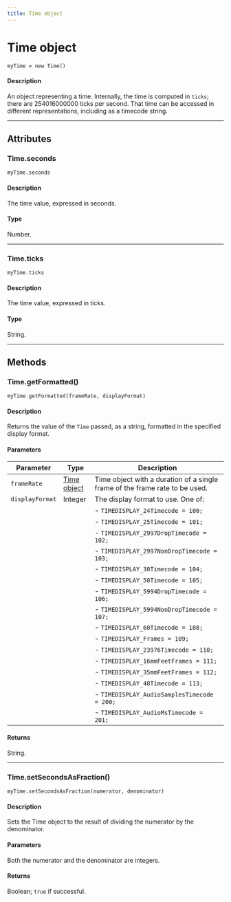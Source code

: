 ```yaml
---
title: Time object
---
```

# Time object

`myTime = new Time()`

#### Description

An object representing a time. Internally, the time is computed in `ticks`; there are 254016000000 ticks per second. That time can be accessed in different representations, including as a timecode string.

---

## Attributes

### Time.seconds

`myTime.seconds`

#### Description

The time value, expressed in seconds.

#### Type

Number.

---

### Time.ticks

`myTime.ticks`

#### Description

The time value, expressed in ticks.

#### Type

String.

---

## Methods

### Time.getFormatted()

`myTime.getFormatted(frameRate, displayFormat)`

#### Description

Returns the value of the `Time` passed, as a string, formatted in the specified display format.

#### Parameters

|    Parameter    |       Type       |                                 Description                                 |
|-----------------|------------------|-----------------------------------------------------------------------------|
| `frameRate`     | [Time object](#) | Time object with a duration of a single frame of the frame rate to be used. |
| `displayFormat` | Integer          | The display format to use. One of:                                          |
|                 |                  | - `TIMEDISPLAY_24Timecode = 100;`                                           |
|                 |                  | - `TIMEDISPLAY_25Timecode = 101;`                                           |
|                 |                  | - `TIMEDISPLAY_2997DropTimecode = 102;`                                     |
|                 |                  | - `TIMEDISPLAY_2997NonDropTimecode = 103;`                                  |
|                 |                  | - `TIMEDISPLAY_30Timecode = 104;`                                           |
|                 |                  | - `TIMEDISPLAY_50Timecode = 105;`                                           |
|                 |                  | - `TIMEDISPLAY_5994DropTimecode = 106;`                                     |
|                 |                  | - `TIMEDISPLAY_5994NonDropTimecode = 107;`                                  |
|                 |                  | - `TIMEDISPLAY_60Timecode = 108;`                                           |
|                 |                  | - `TIMEDISPLAY_Frames = 109;`                                               |
|                 |                  | - `TIMEDISPLAY_23976Timecode = 110;`                                        |
|                 |                  | - `TIMEDISPLAY_16mmFeetFrames = 111;`                                       |
|                 |                  | - `TIMEDISPLAY_35mmFeetFrames = 112;`                                       |
|                 |                  | - `TIMEDISPLAY_48Timecode = 113;`                                           |
|                 |                  | - `TIMEDISPLAY_AudioSamplesTimecode = 200;`                                 |
|                 |                  | - `TIMEDISPLAY_AudioMsTimecode = 201;`                                      |

#### Returns

String.

---

### Time.setSecondsAsFraction()

`myTime.setSecondsAsFraction(numerator, denominator)`

#### Description

Sets the Time object to the result of dividing the numerator by the denominator.

#### Parameters

Both the numerator and the denominator are integers.

#### Returns

Boolean; `true` if successful.
